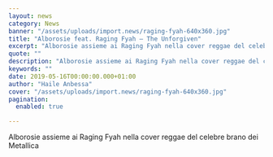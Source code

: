 ```yaml
---
layout: news
category: News
banner: "/assets/uploads/import.news/raging-fyah-640x360.jpg"
title: "Alborosie feat. Raging Fyah – The Unforgiven"
excerpt: "Alborosie assieme ai Raging Fyah nella cover reggae del celebre brano dei Metallica"
quote: ""
description: "Alborosie assieme ai Raging Fyah nella cover reggae del celebre brano dei Metallica"
keywords: ""
date: 2019-05-16T00:00:00.000+01:00
author: "Haile Anbessa"
cover: "/assets/uploads/import.news/raging-fyah-640x360.jpg"
pagination:
  enabled: true

---
```


Alborosie assieme ai Raging Fyah nella cover reggae del celebre brano dei Metallica